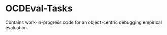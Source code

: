 # OCDEval-Tasks
Contains work-in-progress code for an object-centric debugging empirical evaluation.
